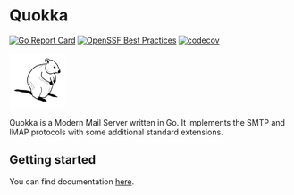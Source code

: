 # Quokka

[![Go Report Card](https://goreportcard.com/badge/github.com/quokkamail/quokka)](https://goreportcard.com/report/github.com/quokkamail/quokka)
[![OpenSSF Best Practices](https://bestpractices.coreinfrastructure.org/projects/7030/badge)](https://bestpractices.coreinfrastructure.org/projects/7030)
[![codecov](https://codecov.io/gh/quokkamail/quokka/branch/main/graph/badge.svg?token=ZV9ANHL730)](https://codecov.io/gh/quokkamail/quokka)

<img src="https://github.com/quokkamail/quokka/raw/main/logo/logo.png" width="100">

Quokka is a Modern Mail Server written in Go. It implements the SMTP and IMAP protocols with some additional standard extensions.

## Getting started

You can find documentation [here](https://quokkamail.org).
